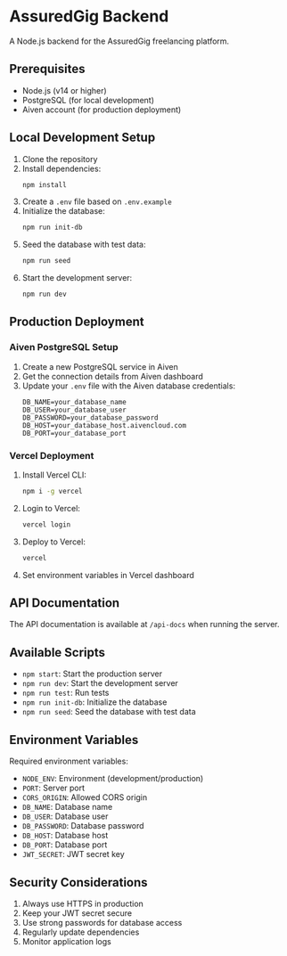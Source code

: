 # AssuredGig Backend

A Node.js backend for the AssuredGig freelancing platform.

## Prerequisites

- Node.js (v14 or higher)
- PostgreSQL (for local development)
- Aiven account (for production deployment)

## Local Development Setup

1. Clone the repository
2. Install dependencies:
   ```bash
   npm install
   ```
3. Create a `.env` file based on `.env.example`
4. Initialize the database:
   ```bash
   npm run init-db
   ```
5. Seed the database with test data:
   ```bash
   npm run seed
   ```
6. Start the development server:
   ```bash
   npm run dev
   ```

## Production Deployment

### Aiven PostgreSQL Setup

1. Create a new PostgreSQL service in Aiven
2. Get the connection details from Aiven dashboard
3. Update your `.env` file with the Aiven database credentials:
   ```
   DB_NAME=your_database_name
   DB_USER=your_database_user
   DB_PASSWORD=your_database_password
   DB_HOST=your_database_host.aivencloud.com
   DB_PORT=your_database_port
   ```

### Vercel Deployment

1. Install Vercel CLI:
   ```bash
   npm i -g vercel
   ```
2. Login to Vercel:
   ```bash
   vercel login
   ```
3. Deploy to Vercel:
   ```bash
   vercel
   ```
4. Set environment variables in Vercel dashboard

## API Documentation

The API documentation is available at `/api-docs` when running the server.

## Available Scripts

- `npm start`: Start the production server
- `npm run dev`: Start the development server
- `npm run test`: Run tests
- `npm run init-db`: Initialize the database
- `npm run seed`: Seed the database with test data

## Environment Variables

Required environment variables:

- `NODE_ENV`: Environment (development/production)
- `PORT`: Server port
- `CORS_ORIGIN`: Allowed CORS origin
- `DB_NAME`: Database name
- `DB_USER`: Database user
- `DB_PASSWORD`: Database password
- `DB_HOST`: Database host
- `DB_PORT`: Database port
- `JWT_SECRET`: JWT secret key

## Security Considerations

1. Always use HTTPS in production
2. Keep your JWT secret secure
3. Use strong passwords for database access
4. Regularly update dependencies
5. Monitor application logs 